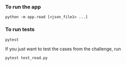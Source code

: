 ### To run the app

`python -m app.read [<json_file1> ...]` 


### To run tests 

`pytest`

If you just want to test the cases from the challenge, run 

`pytest test_read.py`